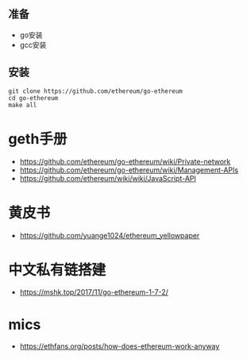 
## 准备

- go安装
- gcc安装

## 安装

	git clone https://github.com/ethereum/go-ethereum
	cd go-ethereum
	make all

# geth手册

- https://github.com/ethereum/go-ethereum/wiki/Private-network
- https://github.com/ethereum/go-ethereum/wiki/Management-APIs
- https://github.com/ethereum/wiki/wiki/JavaScript-API

# 黄皮书

- https://github.com/yuange1024/ethereum_yellowpaper

# 中文私有链搭建

- https://mshk.top/2017/11/go-ethereum-1-7-2/

# mics

- https://ethfans.org/posts/how-does-ethereum-work-anyway







